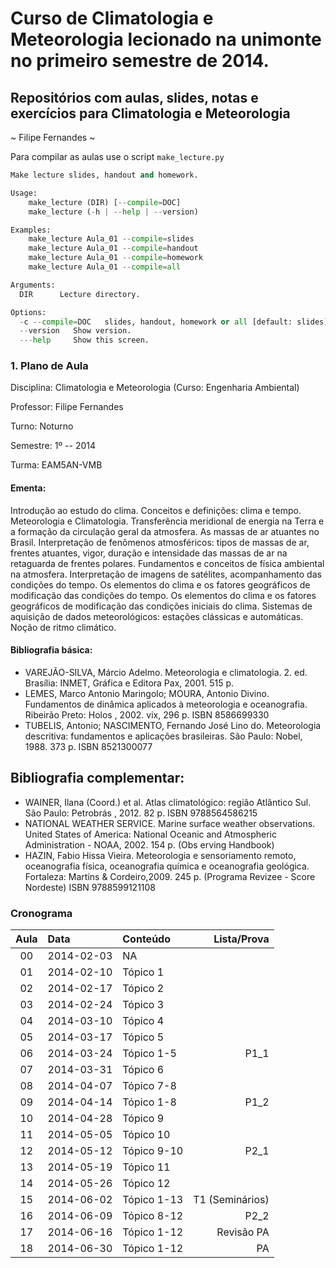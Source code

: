 # Curso de Climatologia e Meteorologia lecionado na unimonte no primeiro semestre de 2014.

## Repositórios com aulas, slides, notas e exercícios para Climatologia e Meteorologia
~ Filipe Fernandes ~

Para compilar as aulas use o script `make_lecture.py`

```python
Make lecture slides, handout and homework.

Usage:
    make_lecture (DIR) [--compile=DOC]
    make_lecture (-h | --help | --version)

Examples:
    make_lecture Aula_01 --compile=slides
    make_lecture Aula_01 --compile=handout
    make_lecture Aula_01 --compile=homework
    make_lecture Aula_01 --compile=all

Arguments:
  DIR      Lecture directory.

Options:
  -c --compile=DOC   slides, handout, homework or all [default: slides]
  --version   Show version.
  ---help     Show this screen.
```

### 1. Plano de Aula
Disciplina: Climatologia e Meteorologia (Curso: Engenharia Ambiental)

Professor: Filipe Fernandes

Turno: Noturno

Semestre: 1º -- 2014

Turma: EAM5AN-VMB

#### Ementa:
Introdução ao estudo do clima.  Conceitos e definições: clima e tempo.
Meteorologia e Climatologia. Transferência meridional de energia na Terra e a
formação da circulação geral da atmosfera.  As massas de ar atuantes no Brasil.
Interpretação de fenômenos atmosféricos: tipos de massas de ar, frentes
atuantes, vigor, duração e intensidade das massas de ar na retaguarda de
frentes polares.  Fundamentos e conceitos de física ambiental na atmosfera.
Interpretação de imagens de satélites, acompanhamento das condições do tempo.
Os elementos do clima e os fatores geográficos de modificação das condições do
tempo.  Os elementos do clima e os fatores geográficos de modificação das
condições iniciais do clima.  Sistemas de aquisição de dados meteorológicos:
estações clássicas e automáticas. Noção de ritmo climático.


#### Bibliografia básica:
- VAREJÃO-SILVA, Márcio Adelmo. Meteorologia e climatologia. 2. ed. Brasília: INMET, Gráfica e Editora Pax, 2001. 515 p.
- LEMES, Marco Antonio Maringolo; MOURA, Antonio Divino. Fundamentos de dinâmica aplicados à meteorologia e oceanografia.  Ribeirão Preto: Holos , 2002. vix, 296 p. ISBN 8586699330
- TUBELIS, Antonio; NASCIMENTO, Fernando José Lino do.  Meteorologia descritiva: fundamentos e aplicações brasileiras. São Paulo: Nobel, 1988. 373 p. ISBN 8521300077


Bibliografia complementar:
--------------------------
- WAINER, Ilana (Coord.) et al. Atlas climatológico: região Atlântico Sul.  São Paulo: Petrobrás , 2012. 82 p. ISBN 9788564586215
- NATIONAL WEATHER SERVICE. Marine surface weather observations. United States of America: National Oceanic and Atmospheric Administration - NOAA, 2002. 154 p. (Obs erving Handbook)
- HAZIN, Fabio Hissa Vieira. Meteorologia e sensoriamento remoto, oceanografia física, oceanografia química e oceanografia geológica. Fortaleza: Martins & Cordeiro,2009. 245 p. (Programa Revizee - Score Nordeste) ISBN 9788599121108


### Cronograma
| Aula | Data          | Conteúdo       | Lista/Prova     |
|:----:|:--------------|:---------------| ---------------:|
| 00   | 2014-02-03    | NA             |                 |
| 01   | 2014-02-10    | Tópico 1       |                 |
| 02   | 2014-02-17    | Tópico 2       |                 |
| 03   | 2014-02-24    | Tópico 3       |                 |
| 04   | 2014-03-10    | Tópico 4       |                 |
| 05   | 2014-03-17    | Tópico 5       |                 |
| 06   | 2014-03-24    | Tópico 1-5     | P1_1            |
| 07   | 2014-03-31    | Tópico 6       |                 |
| 08   | 2014-04-07    | Tópico 7-8     |                 |
| 09   | 2014-04-14    | Tópico 1-8     | P1_2            |
| 10   | 2014-04-28    | Tópico 9       |                 |
| 11   | 2014-05-05    | Tópico 10      |                 |
| 12   | 2014-05-12    | Tópico 9-10    | P2_1            |
| 13   | 2014-05-19    | Tópico 11      |                 |
| 14   | 2014-05-26    | Tópico 12      |                 |
| 15   | 2014-06-02    | Tópico 1-13    | T1 (Seminários) |
| 16   | 2014-06-09    | Tópico 8-12    | P2_2            |
| 17   | 2014-06-16    | Tópico 1-12    | Revisão PA      |
| 18   | 2014-06-30    | Tópico 1-12    | PA              |
